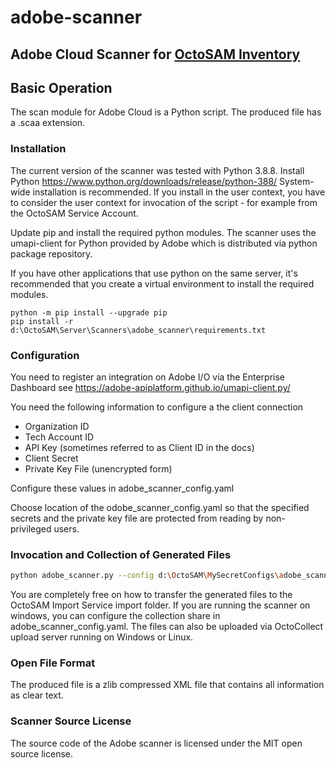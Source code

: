 # adobe-scanner

## Adobe Cloud Scanner for [OctoSAM Inventory](https://www.octosoft.ch)

## Basic Operation

The scan module for Adobe Cloud is a Python script.
The produced file has a .scaa extension.

### Installation

The current version of the scanner was tested with Python 3.8.8.
Install Python https://www.python.org/downloads/release/python-388/
System-wide installation is recommended. If you install in the user context, 
you have to consider the user context for invocation of the script - for example from the OctoSAM Service Account.

Update pip and install the required python modules. 
The scanner uses the umapi-client for Python provided by Adobe which is distributed via 
python package repository. 

If you have other applications that use python on the same server, 
it's recommended that you create a virtual environment to install the required modules.

```shell
python -m pip install --upgrade pip
pip install -r d:\OctoSAM\Server\Scanners\adobe_scanner\requirements.txt
```

### Configuration

You need to register an integration on Adobe I/O via the Enterprise Dashboard
see https://adobe-apiplatform.github.io/umapi-client.py/

You need the following information to configure a the client connection

* Organization ID
* Tech Account ID
* API Key (sometimes referred to as Client ID in the docs)
* Client Secret
* Private Key File (unencrypted form)

Configure these values in adobe_scanner_config.yaml

Choose location of the odobe_scanner_config.yaml so that the specified secrets and the private key file
are protected from reading by non-privileged users.

### Invocation and Collection of Generated Files

```bash
python adobe_scanner.py --config d:\OctoSAM\MySecretConfigs\adobe_scanner_config.yaml
```

You are completely free on how to transfer the generated files to the OctoSAM Import Service import folder.
If you are running the scanner on windows, you can configure the collection share in adobe_scanner_config.yaml.
The files can also be uploaded via OctoCollect upload server running on Windows or Linux.

### Open File Format

The produced file is a zlib compressed XML file that contains all information as clear text.

### Scanner Source License

The source code of the Adobe scanner is licensed under the MIT open source license. 
